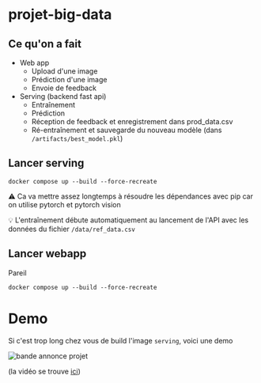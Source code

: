 # projet-big-data

## Ce qu'on a fait

- Web app 
    - Upload d'une image
    - Prédiction d'une image
    - Envoie de feedback
- Serving (backend fast api)
    - Entraînement
    - Prédiction
    - Réception de feedback et enregistrement dans prod_data.csv
    - Ré-entraînement et sauvegarde du nouveau modèle (dans `/artifacts/best_model.pkl`)

## Lancer serving

```shell
docker compose up --build --force-recreate
```

⚠️ Ca va mettre assez longtemps à résoudre les dépendances avec pip car on utilise pytorch et pytorch vision

💡 L'entraînement débute automatiquement au lancement de l'API avec les données du fichier `/data/ref_data.csv`

## Lancer webapp

Pareil 

```shell
docker compose up --build --force-recreate
```

# Demo

Si c'est trop long chez vous de build l'image `serving`, voici une demo

![bande annonce projet](Bande%20Annonce%20projet.gif)

(la vidéo se trouve [ici](Bande%20Annonce%20projet.mp4))